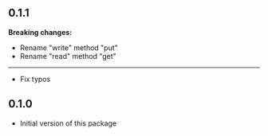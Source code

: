## 0.1.1

**Breaking changes:**
* Rename "write" method "put"
* Rename "read" method "get"
---
* Fix typos


## 0.1.0

* Initial version of this package
